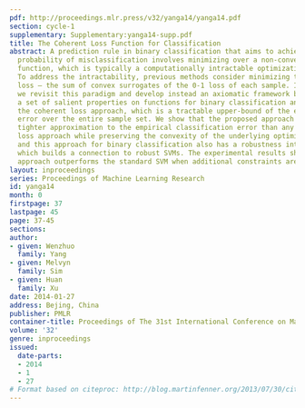 ```yaml
---
pdf: http://proceedings.mlr.press/v32/yanga14/yanga14.pdf
section: cycle-1
supplementary: Supplementary:yanga14-supp.pdf
title: The Coherent Loss Function for Classification
abstract: A prediction rule in binary classification that aims to achieve the lowest
  probability of misclassification involves minimizing over a non-convex, 0-1 loss
  function, which is typically a computationally intractable optimization problem.
  To address the intractability, previous methods consider minimizing the cumulative
  loss – the sum of convex surrogates of the 0-1 loss of each sample. In this paper,
  we revisit this paradigm and develop instead an axiomatic framework by proposing
  a set of salient properties on functions for binary classification and then propose
  the coherent loss approach, which is a tractable upper-bound of the empirical classification
  error over the entire sample set. We show that the proposed approach yields a strictly
  tighter approximation to the empirical classification error than any convex cumulative
  loss approach while preserving the convexity of the underlying optimization problem,
  and this approach for binary classification also has a robustness interpretation
  which builds a connection to robust SVMs. The experimental results show that our
  approach outperforms the standard SVM when additional constraints are imposed.
layout: inproceedings
series: Proceedings of Machine Learning Research
id: yanga14
month: 0
firstpage: 37
lastpage: 45
page: 37-45
sections: 
author:
- given: Wenzhuo
  family: Yang
- given: Melvyn
  family: Sim
- given: Huan
  family: Xu
date: 2014-01-27
address: Bejing, China
publisher: PMLR
container-title: Proceedings of The 31st International Conference on Machine Learning
volume: '32'
genre: inproceedings
issued:
  date-parts:
  - 2014
  - 1
  - 27
# Format based on citeproc: http://blog.martinfenner.org/2013/07/30/citeproc-yaml-for-bibliographies/
---
```

